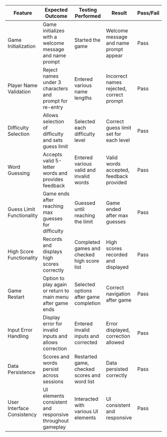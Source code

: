 | Feature                    | Expected Outcome                                                  | Testing Performed                                  | Result                                  | Pass/Fail |
|----------------------------|-------------------------------------------------------------------|----------------------------------------------------|-----------------------------------------|-----------|
| Game Initialization        | Game initializes with a welcome message and name prompt           | Started the game                                   | Welcome message and name prompt appear  | Pass      |
| Player Name Validation     | Reject names under 3 characters and prompt for re-entry           | Entered various name lengths                       | Incorrect names rejected, correct prompt | Pass      |
| Difficulty Selection       | Allows selection of difficulty and sets guess limit               | Selected each difficulty level                     | Correct guess limit set for each level   | Pass      |
| Word Guessing              | Accepts valid 5-letter words and provides feedback                 | Entered various valid and invalid words            | Valid words accepted, feedback provided  | Pass      |
| Guess Limit Functionality  | Game ends after reaching max guesses for difficulty               | Guessed until reaching the limit                   | Game ended after max guesses             | Pass      |
| High Score Functionality   | Records and displays high scores correctly                        | Completed games and checked high score list        | High scores recorded and displayed       | Pass      |
| Game Restart               | Option to play again or return to main menu after game ends       | Selected options after game completion             | Correct navigation after game            | Pass      |
| Input Error Handling       | Display error for invalid inputs and allows correction            | Entered invalid inputs and corrected               | Error displayed, correction allowed      | Pass      |
| Data Persistence           | Scores and words persist across sessions                          | Restarted game, checked scores and word list       | Data persisted correctly                 | Pass      |
| User Interface Consistency | UI elements consistent and responsive throughout gameplay         | Interacted with various UI elements                | UI consistent and responsive             | Pass      |
